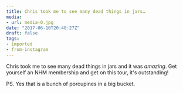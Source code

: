 ```yaml
---
title: Chris took me to see many dead things in jars…
media:
- url: media-0.jpg
date: "2017-06-10T20:48:27Z"
draft: false
tags:
- imported
- from-instagram
---
```

Chris took me to see many dead things in jars and it was *amazing*. Get yourself an NHM membership and get on this tour, it's outstanding\!



PS. Yes that is a bunch of porcupines in a big bucket.
